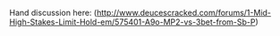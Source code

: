 Hand discussion here: (http://www.deucescracked.com/forums/1-Mid-High-Stakes-Limit-Hold-em/575401-A9o-MP2-vs-3bet-from-Sb-P)